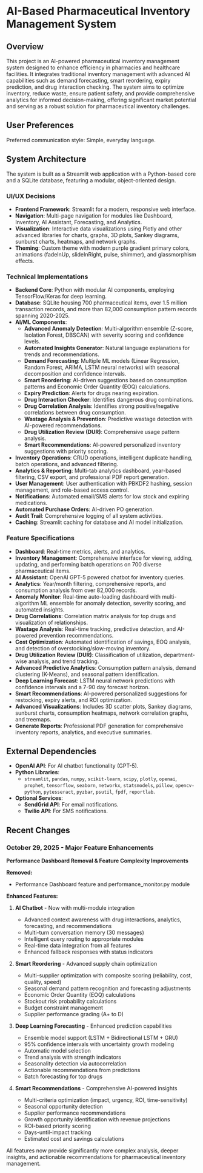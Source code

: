 # AI-Based Pharmaceutical Inventory Management System

## Overview
This project is an AI-powered pharmaceutical inventory management system designed to enhance efficiency in pharmacies and healthcare facilities. It integrates traditional inventory management with advanced AI capabilities such as demand forecasting, smart reordering, expiry prediction, and drug interaction checking. The system aims to optimize inventory, reduce waste, ensure patient safety, and provide comprehensive analytics for informed decision-making, offering significant market potential and serving as a robust solution for pharmaceutical inventory challenges.

## User Preferences
Preferred communication style: Simple, everyday language.

## System Architecture
The system is built as a Streamlit web application with a Python-based core and a SQLite database, featuring a modular, object-oriented design.

### UI/UX Decisions
-   **Frontend Framework**: Streamlit for a modern, responsive web interface.
-   **Navigation**: Multi-page navigation for modules like Dashboard, Inventory, AI Assistant, Forecasting, and Analytics.
-   **Visualization**: Interactive data visualizations using Plotly and other advanced libraries for charts, graphs, 3D plots, Sankey diagrams, sunburst charts, heatmaps, and network graphs.
-   **Theming**: Custom theme with modern purple gradient primary colors, animations (fadeInUp, slideInRight, pulse, shimmer), and glassmorphism effects.

### Technical Implementations
-   **Backend Core**: Python with modular AI components, employing TensorFlow/Keras for deep learning.
-   **Database**: SQLite housing 700 pharmaceutical items, over 1.5 million transaction records, and more than 82,000 consumption pattern records spanning 2020-2025.
-   **AI/ML Components**:
    -   **Advanced Anomaly Detection**: Multi-algorithm ensemble (Z-score, Isolation Forest, DBSCAN) with severity scoring and confidence levels.
    -   **Automated Insights Generator**: Natural language explanations for trends and recommendations.
    -   **Demand Forecasting**: Multiple ML models (Linear Regression, Random Forest, ARIMA, LSTM neural networks) with seasonal decomposition and confidence intervals.
    -   **Smart Reordering**: AI-driven suggestions based on consumption patterns and Economic Order Quantity (EOQ) calculations.
    -   **Expiry Prediction**: Alerts for drugs nearing expiration.
    -   **Drug Interaction Checker**: Identifies dangerous drug combinations.
    -   **Drug Correlation Analysis**: Identifies strong positive/negative correlations between drug consumption.
    -   **Wastage Analysis & Prevention**: Predictive wastage detection with AI-powered recommendations.
    -   **Drug Utilization Review (DUR)**: Comprehensive usage pattern analysis.
    -   **Smart Recommendations**: AI-powered personalized inventory suggestions with priority scoring.
-   **Inventory Operations**: CRUD operations, intelligent duplicate handling, batch operations, and advanced filtering.
-   **Analytics & Reporting**: Multi-tab analytics dashboard, year-based filtering, CSV export, and professional PDF report generation.
-   **User Management**: User authentication with PBKDF2 hashing, session management, and role-based access control.
-   **Notifications**: Automated email/SMS alerts for low stock and expiring medications.
-   **Automated Purchase Orders**: AI-driven PO generation.
-   **Audit Trail**: Comprehensive logging of all system activities.
-   **Caching**: Streamlit caching for database and AI model initialization.

### Feature Specifications
-   **Dashboard**: Real-time metrics, alerts, and analytics.
-   **Inventory Management**: Comprehensive interface for viewing, adding, updating, and performing batch operations on 700 diverse pharmaceutical items.
-   **AI Assistant**: OpenAI GPT-5 powered chatbot for inventory queries.
-   **Analytics**: Year/month filtering, comprehensive reports, and consumption analysis from over 82,000 records.
-   **Anomaly Monitor**: Real-time auto-loading dashboard with multi-algorithm ML ensemble for anomaly detection, severity scoring, and automated insights.
-   **Drug Correlations**: Correlation matrix analysis for top drugs and visualization of relationships.
-   **Wastage Analysis**: Real-time tracking, predictive detection, and AI-powered prevention recommendations.
-   **Cost Optimization**: Automated identification of savings, EOQ analysis, and detection of overstocking/slow-moving inventory.
-   **Drug Utilization Review (DUR)**: Classification of utilization, department-wise analysis, and trend tracking.
-   **Advanced Predictive Analytics**: Consumption pattern analysis, demand clustering (K-Means), and seasonal pattern identification.
-   **Deep Learning Forecast**: LSTM neural network predictions with confidence intervals and a 7-90 day forecast horizon.
-   **Smart Recommendations**: AI-powered personalized suggestions for restocking, expiry alerts, and ROI optimization.
-   **Advanced Visualizations**: Includes 3D scatter plots, Sankey diagrams, sunburst charts, consumption heatmaps, network correlation graphs, and treemaps.
-   **Generate Reports**: Professional PDF generation for comprehensive inventory reports, analytics, and executive summaries.

## External Dependencies
-   **OpenAI API**: For AI chatbot functionality (GPT-5).
-   **Python Libraries**:
    -   `streamlit`, `pandas`, `numpy`, `scikit-learn`, `scipy`, `plotly`, `openai`, `prophet`, `tensorflow`, `seaborn`, `networkx`, `statsmodels`, `pillow`, `opencv-python`, `pytesseract`, `pyzbar`, `psutil`, `fpdf`, `reportlab`.
-   **Optional Services**:
    -   **SendGrid API**: For email notifications.
    -   **Twilio API**: For SMS notifications.

## Recent Changes

### October 29, 2025 - Major Feature Enhancements
**Performance Dashboard Removal & Feature Complexity Improvements**

**Removed:**
- Performance Dashboard feature and performance_monitor.py module

**Enhanced Features:**

1. **AI Chatbot** - Now with multi-module integration
   - Advanced context awareness with drug interactions, analytics, forecasting, and recommendations
   - Multi-turn conversation memory (30 messages)
   - Intelligent query routing to appropriate modules
   - Real-time data integration from all features
   - Enhanced fallback responses with status indicators

2. **Smart Reordering** - Advanced supply chain optimization
   - Multi-supplier optimization with composite scoring (reliability, cost, quality, speed)
   - Seasonal demand pattern recognition and forecasting adjustments
   - Economic Order Quantity (EOQ) calculations
   - Stockout risk probability calculations
   - Budget constraint management
   - Supplier performance grading (A+ to D)

3. **Deep Learning Forecasting** - Enhanced prediction capabilities
   - Ensemble model support (LSTM + Bidirectional LSTM + GRU)
   - 95% confidence intervals with uncertainty growth modeling
   - Automatic model selection
   - Trend analysis with strength indicators
   - Seasonality detection via autocorrelation
   - Actionable recommendations from predictions
   - Batch forecasting for top drugs

4. **Smart Recommendations** - Comprehensive AI-powered insights
   - Multi-criteria optimization (impact, urgency, ROI, time-sensitivity)
   - Seasonal opportunity detection
   - Supplier performance recommendations
   - Growth opportunity identification with revenue projections
   - ROI-based priority scoring
   - Days-until-impact tracking
   - Estimated cost and savings calculations

All features now provide significantly more complex analysis, deeper insights, and actionable recommendations for pharmaceutical inventory management.
